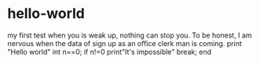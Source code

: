 # hello-world
my first test
when you is weak up, nothing can stop you.
To be honest, I am nervous when the data of sign up as an office clerk man is coming.
print "Hello world"
int n==0;
if n!=0
  print"It's impossible"
  break;
end
